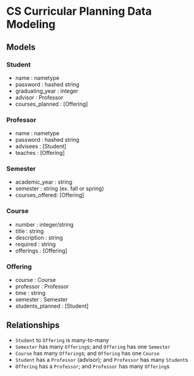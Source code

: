 # CS Curricular Planning Data Modeling

## Models

### Student
* name : nametype
* password : hashed string
* graduating_year : integer
* advisor : Professor
* courses_planned : [Offering]

### Professor
* name : nametype
* password : hashed string
* advisees : [Student]
* teaches : [Offering]

### Semester
* academic_year : string
* semester : string (ex. fall or spring)
* courses_offered: [Offering]

### Course
* number : integer/string
* title : string
* description : string
* required : string
* offerings : [Offering]

### Offering
* course : Course
* professor : Professor
* time : string
* semester : Semester
* students_planned : [Student]

## Relationships

* `Student` to `Offering` is many-to-many
* `Semester` has many `Offering`s; and `Offering` has one `Semester`
* `Course` has many `Offering`s; and `Offering` has one `Course`
* `Student` has a `Professor` (advisor); and `Professor` has many `Student`s
* `Offering` has a `Professor`; and `Professor` has many `Offering`s
